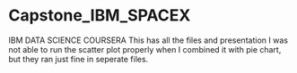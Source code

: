 # Capstone_IBM_SPACEX
IBM DATA SCIENCE COURSERA
This has all the files and presentation
I was not able to run the scatter plot properly when I combined it with pie chart, but they ran just fine in seperate files. 
